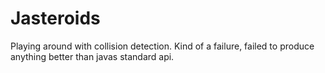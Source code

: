 Jasteroids
==========

Playing around with collision detection. Kind of a failure, failed to produce anything better than javas standard api.